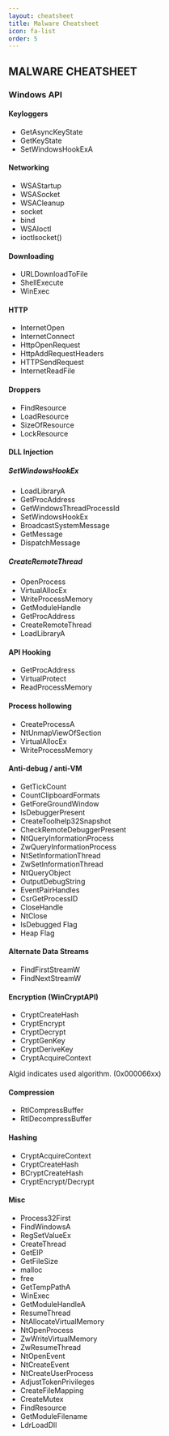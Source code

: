 ```yaml
---
layout: cheatsheet
title: Malware Cheatsheet
icon: fa-list
order: 5
---
```


## MALWARE CHEATSHEET 
### Windows API
#### Keyloggers
* GetAsyncKeyState
* GetKeyState
* SetWindowsHookExA

#### Networking
* WSAStartup
* WSASocket
* WSACleanup
* socket
* bind
* WSAIoctl
* ioctlsocket()

#### Downloading
* URLDownloadToFile
* ShellExecute
* WinExec

#### HTTP
* InternetOpen
* InternetConnect
* HttpOpenRequest
* HttpAddRequestHeaders
* HTTPSendRequest
* InternetReadFile

#### Droppers
* FindResource
* LoadResource
* SizeOfResource
* LockResource

#### DLL Injection
##### SetWindowsHookEx
* LoadLibraryA
* GetProcAddress
* GetWindowsThreadProcessId
* SetWindowsHookEx
* BroadcastSystemMessage
* GetMessage
* DispatchMessage

##### CreateRemoteThread
* OpenProcess
* VirtualAllocEx
* WriteProcessMemory
* GetModuleHandle
* GetProcAddress
* CreateRemoteThread
* LoadLibraryA

#### API Hooking
* GetProcAddress
* VirtualProtect
* ReadProcessMemory

#### Process hollowing
* CreateProcessA
* NtUnmapViewOfSection
* VirtualAllocEx
* WriteProcessMemory

#### Anti-debug / anti-VM
* GetTickCount
* CountClipboardFormats
* GetForeGroundWindow
* IsDebuggerPresent
* CreateToolhelp32Snapshot
* CheckRemoteDebuggerPresent
* NtQueryInformationProcess
* ZwQueryInformationProcess
* NtSetInformationThread
* ZwSetInformationThread
* NtQueryObject
* OutputDebugString
* EventPairHandles
* CsrGetProcessID
* CloseHandle
* NtClose
* IsDebugged Flag
* Heap Flag

#### Alternate Data Streams
* FindFirstStreamW
* FindNextStreamW

#### Encryption (WinCryptAPI)
* CryptCreateHash
* CryptEncrypt
* CryptDecrypt
* CryptGenKey
* CryptDeriveKey
* CryptAcquireContext

Algid indicates used algorithm. (0x000066xx)

#### Compression
* RtlCompressBuffer
* RtlDecompressBuffer

#### Hashing
* CryptAcquireContext
* CryptCreateHash
* BCryptCreateHash
* CryptEncrypt/Decrypt

#### Misc
* Process32First
* FindWindowsA
* RegSetValueEx
* CreateThread
* GetEIP
* GetFileSize
* malloc
* free
* GetTempPathA
* WinExec
* GetModuleHandleA
* ResumeThread
* NtAllocateVirtualMemory
* NtOpenProcess
* ZwWriteVirtualMemory
* ZwResumeThread
* NtOpenEvent
* NtCreateEvent
* NtCreateUserProcess
* AdjustTokenPrivileges
* CreateFileMapping
* CreateMutex
* FindResource
* GetModuleFilename
* LdrLoadDll